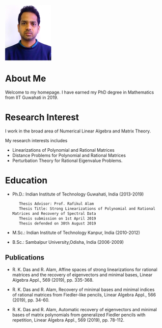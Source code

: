 ![Image](/photo_GM.jpg)
# About Me
Welcome to my homepage.  I have earned my PhD degree in Mathematics  from  IIT Guwahati in 2019.

# Research Interest
I work in the broad area of Numerical Linear Algebra and Matrix Theory.

My research interests includes

* Linearizations of Polynomial and Rational Matrices
* Distance Problems for Polynomial and Rational Matrices
* Perturbation Theory for Rational Eigenvalue Problems.
 



# Education
* Ph.D.: Indian Institute of Technology Guwahati, India (2013-2019)
        
         Thesis Advisor: Prof. Rafikul Alam
         Thesis Title: Strong Linearizations of Polynomial and Rational Matrices and Recovery of Spectral Data
         Thesis submission on 1st April 2019
         Thesis defended on 30th August 2019
         
 * M.Sc.: Indian Institute of Technology Kanpur, India (2010-2012)
 
 * B.Sc.: Sambalpur University,Odisha, India (2006-2009)

 
 
## Publications 
* R. K. Das and R. Alam, Affine spaces of strong linearizations for rational matrices and the recovery of eigenvectors and minimal bases, Linear Algebra Appl., 569 (2019), pp. 335-368. [](https://doi.org/10.1016/j.laa.2019.02.001)

* R. K. Das and R. Alam, Recovery of minimal bases and minimal indices of rational matrices from Fiedler-like pencils, Linear Algebra Appl., 566 (2019), pp. 34-60. [](https://doi.org/10.1016/j.laa.2018.12.021)

* R. K. Das and R. Alam, Automatic recovery of eigenvectors and minimal bases of matrix polynomials from generalized Fiedler pencils with repetition, Linear Algebra Appl., 569 (2019), pp. 78-112. [](https://doi.org/10.1016/j.laa.2019.01.013)
